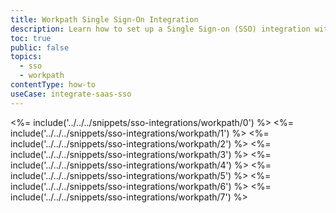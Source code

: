 ```yaml
---
title: Workpath Single Sign-On Integration
description: Learn how to set up a Single Sign-on (SSO) integration with Workpath and Auth0.
toc: true
public: false
topics:
  - sso
  - workpath
contentType: how-to
useCase: integrate-saas-sso
---
```

<%= include('../../../snippets/sso-integrations/workpath/0') %> 
<%= include('../../../snippets/sso-integrations/workpath/1') %> 
<%= include('../../../snippets/sso-integrations/workpath/2') %> 
<%= include('../../../snippets/sso-integrations/workpath/3') %> 
<%= include('../../../snippets/sso-integrations/workpath/4') %> 
<%= include('../../../snippets/sso-integrations/workpath/5') %> 
<%= include('../../../snippets/sso-integrations/workpath/6') %>
<%= include('../../../snippets/sso-integrations/workpath/7') %>

